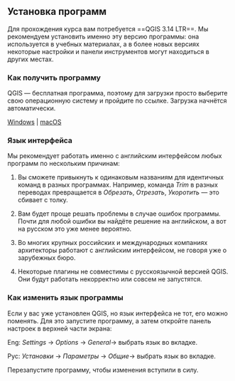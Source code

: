 ## Установка программ

Для прохождения курса вам потребуется ==QGIS 3.14 LTR==. Мы рекомендуем установить именно эту версию программы: она используется в учебных материалах, а в более новых версиях некоторые настройки и панели инструментов могут находиться в других местах.

### Как получить программу

QGIS — бесплатная программа, поэтому для загрузки просто выберите свою операционную систему и пройдите по ссылке. Загрузка начнётся автоматически. 

[Windows](https://download.osgeo.org/qgis/win64/QGIS-OSGeo4W-3.14.16-2-Setup-x86_64.exe) | [macOS](https://qgis.org/downloads/macos/qgis-macos-pr.dmg)

### Язык интерфейса

Мы рекомендует работать именно с английским интерфейсом любых программ по нескольким причинам:

1.  Вы сможете привыкнуть к одинаковым названиям для идентичных команд в разных программах. Например, команда *Trim* в разных переводах превращается в *Обрезать*, *Отрезать*, *Укоротить* — это сбивает с толку.
    
2.  Вам будет проще решать проблемы в случае ошибок программы. Почти для любой ошибки вы найдёте решение на английском, а вот на русском это уже менее вероятно.
    
3.  Во многих крупных российских и международных компаниях архитекторы работают с английским интерфейсом, не говоря уже о зарубежных бюро.
    
4.  Некоторые плагины не совместимы с русскоязычной версией QGIS. Они будут работать некорректно или совсем не запустятся.
    

### Как изменить язык программы

Если у вас уже установлен QGIS, но язык интерфейса не тот, его можно поменять. Для это запустите программу, а затем откройте панель настроек в верхней части экрана:

Eng: *Settings* → *Options* → *General*→ выбрать язык во вкладке.

Рус: *Установки* → *Параметры* → *Общие*→ выбрать язык во вкладке.

Перезапустите программу, чтобы изменения вступили в силу.